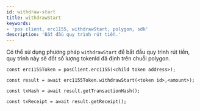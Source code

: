 ```yaml
---
id: withdraw-start
title: withdrawStart
keywords:
- 'pos client, erc1155, withdrawStart, polygon, sdk'
description: 'Bắt đầu quy trình rút tiền.'
---
```


Có thể sử dụng phương pháp `withdrawStart` để bắt đầu quy trình rút tiền, quy trình này sẽ đốt số lượng tokenId đã định trên chuỗi polygon.

```
const erc1155Token = posClient.erc1155(<child token address>);

const result = await erc1155Token.withdrawStart(<token id>,<amount>);

const txHash = await result.getTransactionHash();

const txReceipt = await result.getReceipt();

```
